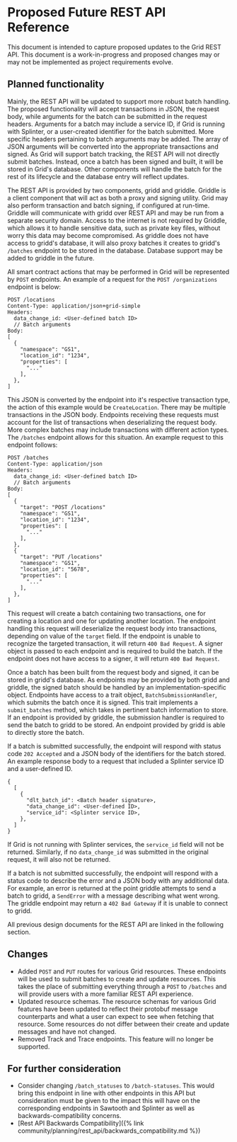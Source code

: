 # Proposed Future REST API Reference

<!--
  Copyright 2018-2022 Cargill Incorporated
  Licensed under Creative Commons Attribution 4.0 International License
  https://creativecommons.org/licenses/by/4.0/
-->

This document is intended to capture proposed updates to the Grid REST API.
This document is a work-in-progress and proposed changes may or may not be
implemented as project requirements evolve.

## Planned functionality

Mainly, the REST API will be updated to support more robust batch handling.
The proposed functionality will accept transactions in JSON, the request body,
while arguments for the batch can be submitted in the request headers. Arguments
for a batch may include a service ID, if Grid is running with Splinter, or a
user-created identifier for the batch submitted. More specific headers pertaining
to batch arguments may be added. The array of JSON arguments will be converted
into the appropriate transactions and signed. As Grid will support batch
tracking, the REST API will not directly submit batches. Instead, once a batch
has been signed and built, it will be stored in Grid's database. Other
components will handle the batch for the rest of its lifecycle and the database
entry will reflect updates.

The REST API is provided by two components, gridd and griddle. Griddle is a
client component that will act as both a proxy and signing utility. Grid may
also perform transaction and batch signing, if configured at run-time. Griddle
will communicate with gridd over REST API and may be run from a separate
security domain. Access to the internet is not required by Griddle, which allows
it to handle sensitive data, such as private key files, without worry this data
may become compromised. As griddle does not have access to gridd's database, it
will also proxy batches it creates to gridd's `/batches` endpoint to be stored
in the database. Database support may be added to griddle in the future.

All smart contract actions that may be performed in Grid will be represented by
`POST` endpoints. An example of a request for the `POST /organizations` endpoint
is below:

```
POST /locations
Content-Type: application/json+grid-simple
Headers:
  data_change_id: <User-defined batch ID>
  // Batch arguments
Body:
[
  {
    "namespace": "GS1",
    "location_id": "1234",
    "properties": [
      "..."
    ],
  },
]
```

This JSON is converted by the endpoint into it's respective transaction type,
the action of this example would be `CreateLocation`. There may be multiple
transactions in the JSON body. Endpoints receiving these requests must account
for the list of transactions when deserializing the request body. More complex
batches may include transactions with different action types. The `/batches`
endpoint allows for this situation. An example request to this endpoint follows:

```
POST /batches
Content-Type: application/json
Headers:
  data_change_id: <User-defined batch ID>
  // Batch arguments
Body:
[
  {
    "target": "POST /locations"
    "namespace": "GS1",
    "location_id": "1234",
    "properties": [
      "..."
    ],
  },
  {
    "target": "PUT /locations"
    "namespace": "GS1",
    "location_id": "5678",
    "properties": [
      "..."
    ],
  },
]
```

This request will create a batch containing two transactions, one for creating
a location and one for updating another location. The endpoint handling this
request will deserialize the request body into transactions, depending on
value of the `target` field. If the endpoint is unable to recognize the targeted
transaction, it will return `400 Bad Request`. A signer object is passed to
each endpoint and is required to build the batch. If the endpoint does not have
access to a signer, it will return `400 Bad Request`.

Once a batch has been built from the request body and signed, it can be stored
in gridd's database. As endpoints may be provided by both gridd and griddle,
the signed batch should be handled by an implementation-specific object.
Endpoints have access to a trait object, `BatchSubmissionHandler`, which
submits the batch once it is signed. This trait implements a `submit_batches`
method, which takes in pertinent batch information to store. If an endpoint is
provided by griddle, the submission handler is required to send the batch
to gridd to be stored. An endpoint provided by gridd is able to directly store
the batch.

If a batch is submitted successfully, the endpoint will respond with
status code `202 Accepted` and a JSON body of the identifiers for the batch
stored. An example response body to a request that included a Splinter service
ID and a user-defined ID.

```
{
  [
    {
      "dlt_batch_id": <Batch header signature>,
      "data_change_id": <User-defined ID>,
      "service_id": <Splinter service ID>,
    },
  ]
}
```

If Grid is not running with Splinter services, the `service_id` field will not
be returned. Similarly, if no `data_change_id` was submitted in the original
request, it will also not be returned.

If a batch is not submitted successfully, the endpoint will respond with a
status code to describe the error and a JSON body with any additional data. For
example, an error is returned at the point griddle attempts to send a batch
to gridd, a `SendError` with a message describing what went wrong. The griddle
endpoint may return a `402 Bad Gateway` if it is unable to connect to gridd.

All previous design documents for the REST API are linked in the following
section.

## Changes

  - Added `POST` and `PUT` routes for various Grid resources. These endpoints
  will be used to submit batches to create and update resources. This takes the
  place of submitting everything through a `POST` to `/batches` and will
  provide users with a more familiar REST API experience.
  - Updated resource schemas. The resource schemas for various Grid features
  have been updated to reflect their protobuf message counterparts and what a
  user can expect to see when fetching that resource. Some resources do not
  differ between their create and update messages and have not changed.
  - Removed Track and Trace endpoints. This feature will no longer be supported.

## For further consideration

  - Consider changing `/batch_statuses` to `/batch-statuses`. This would bring
  this endpoint in line with other endpoints in this API but consideration must
  be given to the impact this will have on the corresponding endpoints in
  Sawtooth and Splinter as well as backwards-compatibility concerns.
  - [Rest API Backwards Compatibility]({% link
    community/planning/rest_api/backwards_compatibility.md %})
